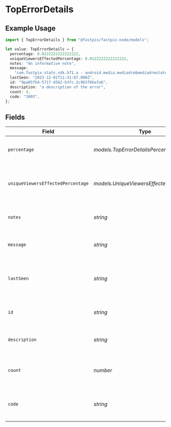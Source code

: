# TopErrorDetails

## Example Usage

```typescript
import { TopErrorDetails } from "@fastpix/fastpix-node/models";

let value: TopErrorDetails = {
  percentage: 0.0222222222222222,
  uniqueViewersEffectedPercentage: 0.0122222222222222,
  notes: "An informative note",
  message:
    "com.fastpix.stats.sdk.h71.a - android.media.mediadrm$mediadrmstateexception: failed to handle key response: drm vendor-defined error: -2998",
  lastSeen: "2023-12-01T11:31:07.000Z",
  id: "9pa85f64-5717-4562-b3fc-2c963f66afa6",
  description: "a description of the error",
  count: 4,
  code: "1003",
};
```

## Fields

| Field                                                                                                                                       | Type                                                                                                                                        | Required                                                                                                                                    | Description                                                                                                                                 | Example                                                                                                                                     |
| ------------------------------------------------------------------------------------------------------------------------------------------- | ------------------------------------------------------------------------------------------------------------------------------------------- | ------------------------------------------------------------------------------------------------------------------------------------------- | ------------------------------------------------------------------------------------------------------------------------------------------- | ------------------------------------------------------------------------------------------------------------------------------------------- |
| `percentage`                                                                                                                                | *models.TopErrorDetailsPercentage*                                                                                                          | :heavy_minus_sign:                                                                                                                          | views affected by the specific errors.                                                                                                      | 0.0222222222222222                                                                                                                          |
| `uniqueViewersEffectedPercentage`                                                                                                           | *models.UniqueViewersEffectedPercentage*                                                                                                    | :heavy_minus_sign:                                                                                                                          | percentage of unique viewers affected by the specific error.                                                                                | 0.0122222222222222                                                                                                                          |
| `notes`                                                                                                                                     | *string*                                                                                                                                    | :heavy_minus_sign:                                                                                                                          | Information about the specific error.                                                                                                       | An informative note                                                                                                                         |
| `message`                                                                                                                                   | *string*                                                                                                                                    | :heavy_minus_sign:                                                                                                                          | error message or description.                                                                                                               | com.fastpix.stats.sdk.h71.a - android.media.mediadrm$mediadrmstateexception: failed to handle key response: drm vendor-defined error: -2998 |
| `lastSeen`                                                                                                                                  | *string*                                                                                                                                    | :heavy_minus_sign:                                                                                                                          | The timestamp of when the error was last observed.                                                                                          | 2023-12-01T11:31:07.000Z                                                                                                                    |
| `id`                                                                                                                                        | *string*                                                                                                                                    | :heavy_minus_sign:                                                                                                                          | unique identifier for the specific error.                                                                                                   | 9pa85f64-5717-4562-b3fc-2c963f66afa6                                                                                                        |
| `description`                                                                                                                               | *string*                                                                                                                                    | :heavy_minus_sign:                                                                                                                          | description of the specific error.                                                                                                          | a description of the error                                                                                                                  |
| `count`                                                                                                                                     | *number*                                                                                                                                    | :heavy_minus_sign:                                                                                                                          | Number of occurrences of the specific error.                                                                                                | 4                                                                                                                                           |
| `code`                                                                                                                                      | *string*                                                                                                                                    | :heavy_minus_sign:                                                                                                                          | Error code associated with the specific error.                                                                                              | 1003                                                                                                                                        |